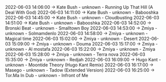 2022-06-03 14:06:00 -> Kate Bush - unknown - Running Up That Hill (A Deal With God)
2022-06-03 14:11:00 -> Kate Bush - unknown - Babooshka
2022-06-03 14:45:00 -> Kate Bush - unknown - Cloudbusting
2022-06-03 14:51:00 -> Kate Bush - unknown - Babooshka
2022-06-03 14:52:00 -> Bronski Beat - unknown - Smalltown Boy
2022-06-03 14:53:00 -> Zmiya - unknown - Solmamdenlo
2022-06-03 14:58:00 -> Zmiya - unknown - Magical time
2022-06-03 15:02:00 -> Zmiya - unknown - Desert
2022-06-03 15:09:00 -> Zmiya - unknown - Douma
2022-06-03 15:17:00 -> Zmiya - unknown - Al mostafa
2022-06-03 15:22:00 -> Zmiya - unknown - Zmiya
2022-06-03 15:28:00 -> Zmiya - unknown - Terra nova
2022-06-03 15:35:00 -> Zmiya - unknown - Redjah
2022-06-03 16:09:00 -> Hugo Kant - unknown - Moontide Theory (Hugo Kant Remix)
2022-06-03 16:17:00 -> Masego - unknown - Tadow (Extended Version)
2022-06-03 16:25:00 -> Tor.Ma In Dub - unknown - Infront of Me
